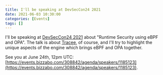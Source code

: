 ```yaml
---
title: I'll be speaking at DevSecCon24 2021
date: 2021-06-03 10:30:00
categories: [Events]
tags: []
---
```


I'll be speaking at [DevSecCon24 2021](https://www.devseccon.com/devseccon24-2021/) about "Runtime Security using eBPF and OPA". The talk is about [Tracee](https://github.com/aquasecurity/tracee), of course, and I'll try to highlight the unique aspects of the engine which brings eBPF and OPA together.

See you at June 24th, 12pm UTC: [https://events.bizzabo.com/308842/agenda/speakers/1185123](https://events.bizzabo.com/308842/agenda/speakers/1185123).